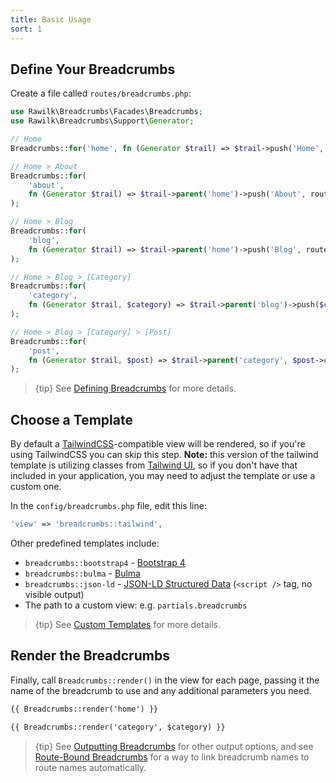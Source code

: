 ```yaml
---
title: Basic Usage
sort: 1
---
```


## Define Your Breadcrumbs

Create a file called `routes/breadcrumbs.php`:

```php
use Rawilk\Breadcrumbs\Facades\Breadcrumbs;
use Rawilk\Breadcrumbs\Support\Generator;

// Home
Breadcrumbs::for('home', fn (Generator $trail) => $trail->push('Home', route('home')));

// Home > About
Breadcrumbs::for(
    'about',
    fn (Generator $trail) => $trail->parent('home')->push('About', route('About'))
);

// Home > Blog
Breadcrumbs::for(
    'blog',
    fn (Generator $trail) => $trail->parent('home')->push('Blog', route('blog'))
);

// Home > Blog > [Category]
Breadcrumbs::for(
    'category',
    fn (Generator $trail, $category) => $trail->parent('blog')->push($category->title, route('category', $category->id))
);

// Home > Blog > [Category] > [Post]
Breadcrumbs::for(
    'post',
    fn (Generator $trail, $post) => $trail->parent('category', $post->category)->push($post->title, route('post', $post->id))
);
```

> {tip} See [Defining Breadcrumbs](/docs/laravel-breadcrumbs/v2/usage/defining-breadcrumbs) for more details.

## Choose a Template

By default a [TailwindCSS](https://tailwindui.com/components/application-ui/headings/page-headings#component-8a687a46760e105177d4a4ed39ae6d27)-compatible view will be rendered, so if you're using TailwindCSS you can skip this step.
**Note:** this version of the tailwind template is utilizing classes from [Tailwind UI](https://tailwindui.com/), so if you don't have that included in your application,
you may need to adjust the template or use a custom one.

In the `config/breadcrumbs.php` file, edit this line:

```php
'view' => 'breadcrumbs::tailwind',
```

Other predefined templates include:

- `breadcrumbs::bootstrap4` - [Bootstrap 4](https://getbootstrap.com/docs/4.0/components/breadcrumb/)
- `breadcrumbs::bulma` - [Bulma](https://bulma.io/documentation/components/breadcrumb/)
- `breadcrumbs::json-ld` - [JSON-LD Structured Data](https://developers.google.com/search/docs/data-types/breadcrumbs) (`<script />` tag, no visible output)
- The path to a custom view: e.g. `partials.breadcrumbs`

> {tip} See [Custom Templates](/docs/laravel-breadcrumbs/v2/usage/custom-templates) for more details.

## Render the Breadcrumbs

Finally, call `Breadcrumbs::render()` in the view for each page, passing it the name of the breadcrumb to use and any additional parameters you need.

```html
{{ Breadcrumbs::render('home') }}

{{ Breadcrumbs::render('category', $category) }}
```

> {tip} See [Outputting Breadcrumbs](/docs/laravel-breadcrumbs/v2/usage/outputting-breadcrumbs) for other output options, and see
> [Route-Bound Breadcrumbs](/docs/laravel-breadcrumbs/v2/advanced-usage/route-bound-breadcrumbs) for a way to link
> breadcrumb names to route names automatically.

